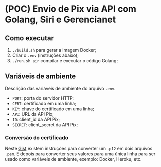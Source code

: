 # (POC) Envio de Pix via API com Golang, Siri e Gerencianet

## Como executar

1. `./build.sh` para gerar a imagem Docker;
2. Criar o `.env` (instruções abaixo);
3. `./run.sh air` compilar e executar o código Golang;

## Variáveis de ambiente

Descrição das variáveis de ambiente do arquivo `.env`.

- `PORT`: porta do servidor HTTP;
- `CERT`: certificado em uma linha;
- `KEY`: chave do certificado em uma linha;
- `API`: URL da API Pix;
- `ID`: client_id da API Pix;
- `SECRET`: client_secret da API Pix;

### Conversão do certificado

Neste [Gist](https://gist.github.com/tuliospuri/bc4abcaee428ba456c0bae5752f7532a) existem instruções para converter um `.p12` em dois arquivos `.pem`. E depois para converter seus valores para uma única linha para ser usado como variáveis de ambiente, exemplo: Docker, Heroku, etc.
